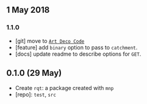 ## 1 May 2018

### 1.1.0

- [git] move to [`Art Deco Code`](https://artdeco.bz)
- [feature] add `binary` option to pass to `catchment`.
- [docs] update readme to describe options for `GET`.

## 0.1.0 (29 May)

- Create `rqt`: a package created with `mnp`
- [repo]: `test`, `src`
